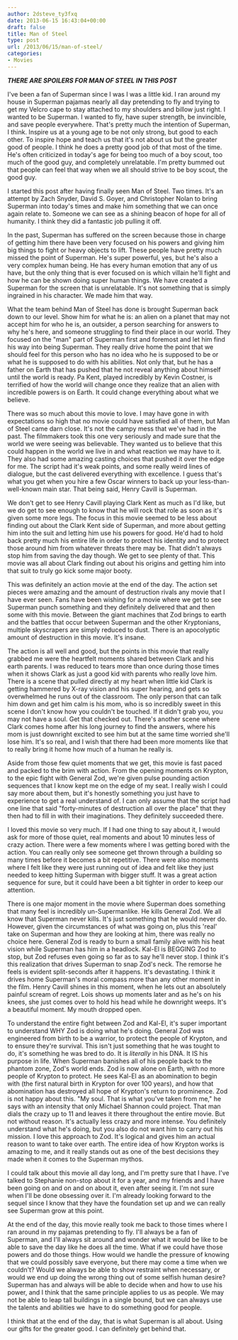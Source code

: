 ```yaml
---
author: 2dsteve_ty3fxq
date: 2013-06-15 16:43:04+00:00
draft: false
title: Man of Steel
type: post
url: /2013/06/15/man-of-steel/
categories:
- Movies
---
```


***THERE ARE SPOILERS FOR MAN OF STEEL IN THIS POST***

I've been a fan of Superman since I was I was a little kid. I ran around my house in Superman pajamas nearly all day pretending to fly and trying to get my Velcro cape to stay attached to my shoulders and billow just right. I wanted to be Superman. I wanted to fly, have super strength, be invincible, and save people everywhere. That's pretty much the intention of Superman, I think. Inspire us at a young age to be not only strong, but good to each other. To inspire hope and teach us that it's not about us but the greater good of people. I think he does a pretty good job of that most of the time. He's often criticized in today's age for being too much of a boy scout, too much of the good guy, and completely unrelatable. I'm pretty bummed out that people can feel that way when we all should strive to be boy scout, the good guy.

I started this post after having finally seen Man of Steel. Two times. It's an attempt by Zach Snyder, David S. Goyer, and Christopher Nolan to bring Superman into today's times and make him something that we can once again relate to. Someone we can see as a shining beacon of hope for all of humanity. I think they did a fantastic job pulling it off.

In the past, Superman has suffered on the screen because those in charge of getting him there have been very focused on his powers and giving him big things to fight or heavy objects to lift. These people have pretty much missed the point of Superman. He's super powerful, yes, but he's also a very complex human being. He has every human emotion that any of us have, but the only thing that is ever focused on is which villain he'll fight and how he can be shown doing super human things. We have created a Superman for the screen that is unrelatable. It's not something that is simply ingrained in his character. We made him that way.

What the team behind Man of Steel has done is brought Superman back down to our level. Show him for what he is: an alien on a planet that may not accept him for who he is, an outsider, a person searching for answers to why he's here, and someone struggling to find their place in our world. They focused on the "man" part of Superman first and foremost and let him find his way into being Superman. They really drive home the point that we should feel for this person who has no idea who he is supposed to be or what he is supposed to do with his abilities. Not only that, but he has a father on Earth that has pushed that he not reveal anything about himself until the world is ready. Pa Kent, played incredibly by Kevin Costner, is terrified of how the world will change once they realize that an alien with incredible powers is on Earth. It could change everything about what we believe.

There was so much about this movie to love. I may have gone in with expectations so high that no movie could have satisfied all of them, but Man of Steel came darn close. It's not the campy mess that we've had in the past. The filmmakers took this one very seriously and made sure that the world we were seeing was believable. They wanted us to believe that this could happen in the world we live in and what reaction we may have to it. They also had some amazing casting choices that pushed it over the edge for me. The script had it's weak points, and some really weird lines of dialogue, but the cast delivered everything with excellence. I guess that's what you get when you hire a few Oscar winners to back up your less-than-well-known main star. That being said, Henry Cavill is Superman.

We don't get to see Henry Cavill playing Clark Kent as much as I'd like, but we do get to see enough to know that he will rock that role as soon as it's given some more legs. The focus in this movie seemed to be less about finding out about the Clark Kent side of Superman, and more about getting him into the suit and letting him use his powers for good. He'd had to hold back pretty much his entire life in order to protect his identity and to protect those around him from whatever threats there may be. That didn't always stop him from saving the day though. We get to see plenty of that. This movie was all about Clark finding out about his origins and getting him into that suit to truly go kick some major booty.

This was definitely an action movie at the end of the day. The action set pieces were amazing and the amount of destruction rivals any movie that I have ever seen. Fans have been wishing for a movie where we get to see Superman punch something and they definitely delivered that and then some with this movie. Between the giant machines that Zod brings to earth and the battles that occur between Superman and the other Kryptonians, multiple skyscrapers are simply reduced to dust. There is an apocolyptic amount of destruction in this movie. It's insane.

The action is all well and good, but the points in this movie that really grabbed me were the heartfelt moments shared between Clark and his earth parents. I was reduced to tears more than once during those times when it shows Clark as just a good kid with parents who really love him. There is a scene that pulled directly at my heart when little kid Clark is getting hammered by X-ray vision and his super hearing, and gets so overwhelmed he runs out of the classroom. The only person that can talk him down and get him calm is his mom, who is so incredibly sweet in this scene I don't know how you couldn't be touched. If it didn't grab you, you may not have a soul. Get that checked out. There's another scene where Clark comes home after his long journey to find the answers, where his mom is just downright excited to see him but at the same time worried she'll lose him. It's so real, and I wish that there had been more moments like that to really bring it home how much of a human he really is.

Aside from those few quiet moments that we get, this movie is fast paced and packed to the brim with action. From the opening moments on Krypton, to the epic fight with General Zod, we're given pulse pounding action sequences that I know kept me on the edge of my seat. I really wish I could say more about them, but it's honestly something you just have to experience to get a real understand of. I can only assume that the script had one line that said "forty-minutes of destruction all over the place" that they then had to fill in with their imaginations. They definitely succeeded there.

I loved this movie so very much. If I had one thing to say about it, I would ask for more of those quiet, real moments and about 10 minutes less of crazy action. There were a few moments where I was getting bored with the action. You can really only see someone get thrown through a building so many times before it becomes a bit repetitive. There were also moments where I felt like they were just running out of idea and felt like they just needed to keep hitting Superman with bigger stuff. It was a great action sequence for sure, but it could have been a bit tighter in order to keep our attention.

There is one major moment in the movie where Superman does something that many feel is incredibly un-Supermanlike. He kills General Zod. We all know that Superman never kills. It's just something that he would never do. However, given the circumstances of what was going on, plus this 'real' take on Superman and how they are looking at him, there was really no choice here. General Zod is ready to burn a small family alive with his heat vision while Superman has him in a headlock. Kal-El is BEGGING Zod to stop, but Zod refuses even going so far as to say he'll never stop. I think it's this realization that drives Superman to snap Zod's neck. The remorse he feels is evident split-seconds after it happens. It's devastating. I think it drives home Superman's moral compass more than any other moment in the film. Henry Cavill shines in this moment, when he lets out an absolutely painful scream of regret. Lois shows up moments later and as he's on his knees, she just comes over to hold his head while he downright weeps. It's a beautiful moment. My mouth dropped open.

To understand the entire fight between Zod and Kal-El, it's super important to understand WHY Zod is doing what he's doing. General Zod was engineered from birth to be a warrior, to protect the people of Krypton, and to ensure they're survival. This isn't just something that he was tought to do, it's something he was bred to do. It is _literally_ in his DNA. It IS his purpose in life. When Superman banishes all of his people back to the phantom zone, Zod's world ends. Zod is now alone on Earth, with no more people of Krypton to protect. He sees Kal-El as an abomination to begin with (the first natural birth in Krypton for over 100 years), and how that abomination has destroyed all hope of Krypton's return to prominence. Zod is not happy about this. "My soul. That is what you've taken from me," he says with an intensity that only Michael Shannon could project. That man dials the crazy up to 11 and leaves it there throughout the entire movie. But not without reason. It's actually less crazy and more intense. You definitely understand what he's doing, but you also do not want him to carry out his mission. I love this approach to Zod. It's logical and gives him an actual reason to want to take over earth. The entire idea of how Krypton works is amazing to me, and it really stands out as one of the best decisions they made when it comes to the Superman mythos.

I could talk about this movie all day long, and I'm pretty sure that I have. I've talked to Stephanie non-stop about it for a year, and my friends and I have been going on and on and on about it, even after seeing it. I'm not sure when I'll be done obsessing over it. I'm already looking forward to the sequel since I know that they have the foundation set up and we can really see Superman grow at this point.

At the end of the day, this movie really took me back to those times where I ran around in my pajamas pretending to fly. I'll always be a fan of Superman, and I'll always sit around and wonder what it would be like to be able to save the day like he does all the time. What if we could have those powers and do those things. How would we handle the pressure of knowing that we could possibly save everyone, but there may come a time when we couldn't? Would we always be able to show restraint when necessary, or would we end up doing the wrong thing out of some selfish human desire? Superman has and always will be able to decide when and how to use his power, and I think that the same principle applies to us as people. We may not be able to leap tall buildings in a single bound, but we can always use the talents and abilities we  have to do something good for people.

I think that at the end of the day, that is what Superman is all about. Using our gifts for the greater good. I can definitely get behind that.

